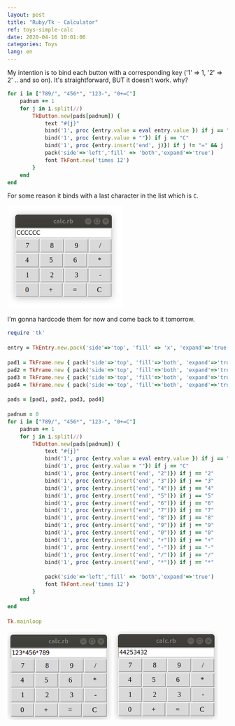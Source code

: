 ```yaml
---
layout: post
title: "Ruby/Tk - Calculator"
ref: toys-simple-calc
date: 2020-04-16 10:01:00
categories: Toys
lang: en
---
```



My intention is to bind each button with a corresponding key ('1' => 1, '2' => 2' .. and so on).
It's straightforward, BUT it doesn't work. why?
```rb
for i in ["789/", "456*", "123-", "0+=C"]
    padnum += 1
    for j in i.split(//)
        TkButton.new(pads[padnum]) {
            text "#{j}"
            bind('1', proc {entry.value = eval entry.value }) if j == "="
            bind('1', proc {entry.value = ""}) if j == "C"
            bind('1', proc {entry.insert('end', j)}) if j != "=" && j != "C"
            pack('side'=>'left','fill' => 'both','expand'=>'true')
            font TkFont.new('times 12')
        }
    end
end
```

For some reason it binds with a last character in the list which is `C`.

![tk-calc-fail](/assets/images/toys/ruby-tk-calc/tk-calc-fail.png)

I'm gonna hardcode them for now and come back to it tomorrow.

```rb
require 'tk'

entry = TkEntry.new.pack('side'=>'top', 'fill' => 'x', 'expand'=>'true')

pad1 = TkFrame.new { pack('side'=>'top', 'fill'=>'both', 'expand'=>'true') }
pad2 = TkFrame.new { pack('side'=>'top', 'fill'=>'both', 'expand'=>'true') }
pad3 = TkFrame.new { pack('side'=>'top', 'fill'=>'both', 'expand'=>'true') }
pad4 = TkFrame.new { pack('side'=>'top', 'fill'=>'both', 'expand'=>'true') }

pads = [pad1, pad2, pad3, pad4]

padnum = 0
for i in ["789/", "456*", "123-", "0+=C"]
    padnum += 1
    for j in i.split(//)
        TkButton.new(pads[padnum]) {
            text "#{j}"
            bind('1', proc {entry.value = eval entry.value }) if j == "="
            bind('1', proc {entry.value = ""}) if j == "C"
            bind('1', proc {entry.insert('end', "2")}) if j == "2"
            bind('1', proc {entry.insert('end', "3")}) if j == "3"
            bind('1', proc {entry.insert('end', "4")}) if j == "4"
            bind('1', proc {entry.insert('end', "5")}) if j == "5"
            bind('1', proc {entry.insert('end', "6")}) if j == "6"
            bind('1', proc {entry.insert('end', "7")}) if j == "7"
            bind('1', proc {entry.insert('end', "8")}) if j == "8"
            bind('1', proc {entry.insert('end', "9")}) if j == "9"
            bind('1', proc {entry.insert('end', "0")}) if j == "0"
            bind('1', proc {entry.insert('end', "+")}) if j == "+"
            bind('1', proc {entry.insert('end', "-")}) if j == "-"
            bind('1', proc {entry.insert('end', "/")}) if j == "/"
            bind('1', proc {entry.insert('end', "*")}) if j == "*"
            
            pack('side'=>'left','fill' => 'both','expand'=>'true')
            font TkFont.new('times 12')
        }
    end
end

Tk.mainloop
```

![tk-calc-hardcode-expr](/assets/images/toys/ruby-tk-calc/tk-calc-hardcode-1.png)
![tk-calc-hardcode-result](/assets/images/toys/ruby-tk-calc/tk-calc-hardcode-2.png)
